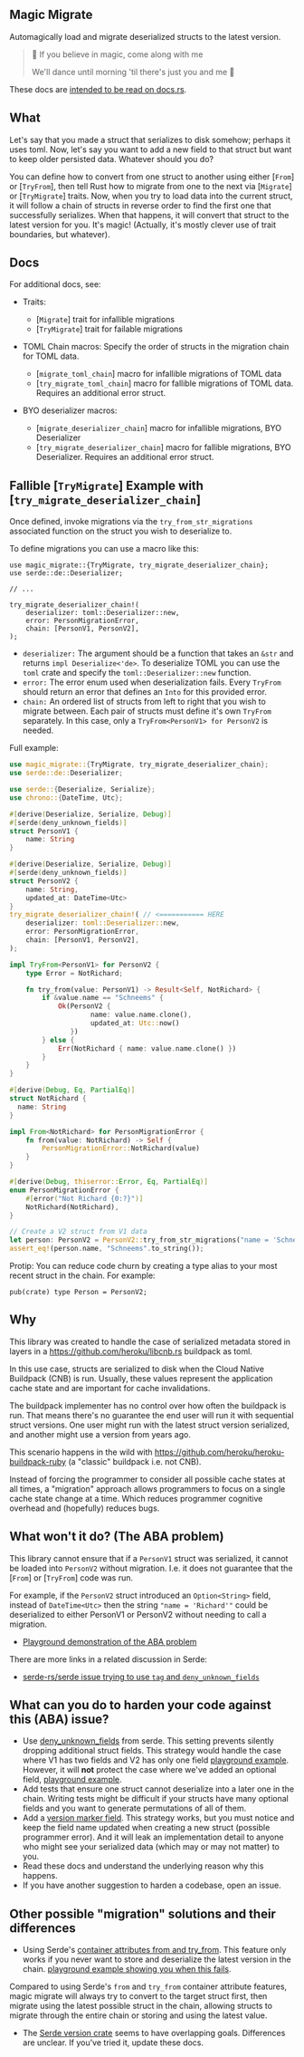 ## Magic Migrate

Automagically load and migrate deserialized structs to the latest version.

> 🎵 If you believe in magic, come along with me
>
> We'll dance until morning 'til there's just you and me 🎵
>

These docs are [intended to be read on docs.rs](https://docs.rs/magic_migrate/latest/magic_migrate/).

## What

Let's say that you made a struct that serializes to disk somehow; perhaps it uses toml. Now, let's say you want to add a new field to that struct but want to keep older persisted data. Whatever should you do?

You can define how to convert from one struct to another using either [`From`] or [`TryFrom`], then tell Rust how to migrate from one to the next via [`Migrate`] or [`TryMigrate`] traits. Now, when you try to load data into the current struct, it will follow a chain of structs in reverse order to find the first one that successfully serializes. When that happens, it will convert that struct to the latest version for you. It's magic! (Actually, it's mostly clever use of trait boundaries, but whatever).

## Docs

For additional docs, see:

- Traits:
    - [`Migrate`] trait for infallible migrations
    - [`TryMigrate`] trait for failable migrations

- TOML Chain macros: Specify the order of structs in the migration chain for TOML data.
    - [`migrate_toml_chain`] macro for infallible migrations of TOML data
    - [`try_migrate_toml_chain`] macro for fallible migrations of TOML data. Requires an additional error struct.

- BYO deserializer macros:
    - [`migrate_deserializer_chain`] macro for infallible migrations, BYO Deserializer
    - [`try_migrate_deserializer_chain`] macro for fallible migrations, BYO Deserializer. Requires an additional error struct.

## Fallible [`TryMigrate`] Example with [`try_migrate_deserializer_chain`]

Once defined, invoke migrations via the `try_from_str_migrations` associated function on the struct you wish to deserialize to.

To define migrations you can use a macro like this:

```ignore
use magic_migrate::{TryMigrate, try_migrate_deserializer_chain};
use serde::de::Deserializer;

// ...

try_migrate_deserializer_chain!(
    deserializer: toml::Deserializer::new,
    error: PersonMigrationError,
    chain: [PersonV1, PersonV2],
);
```

- `deserializer:` The argument should be a function that takes an `&str` and returns `impl Deserialize<'de>`. To deserialize TOML you can use the `toml` crate and specify the `toml::Deserializer::new` function.
- `error:` The error enum used when deserialization fails. Every `TryFrom` should return an error that defines an `Into` for this provided error.
- `chain:` An ordered list of structs from left to right that you wish to migrate between. Each pair of structs must define it's own `TryFrom` separately. In this case, only a `TryFrom<PersonV1> for PersonV2` is needed.

Full example:

```rust
use magic_migrate::{TryMigrate, try_migrate_deserializer_chain};
use serde::de::Deserializer;

use serde::{Deserialize, Serialize};
use chrono::{DateTime, Utc};

#[derive(Deserialize, Serialize, Debug)]
#[serde(deny_unknown_fields)]
struct PersonV1 {
    name: String
}

#[derive(Deserialize, Serialize, Debug)]
#[serde(deny_unknown_fields)]
struct PersonV2 {
    name: String,
    updated_at: DateTime<Utc>
}
try_migrate_deserializer_chain!( // <=========== HERE
    deserializer: toml::Deserializer::new,
    error: PersonMigrationError,
    chain: [PersonV1, PersonV2],
);

impl TryFrom<PersonV1> for PersonV2 {
    type Error = NotRichard;

    fn try_from(value: PersonV1) -> Result<Self, NotRichard> {
        if &value.name == "Schneems" {
            Ok(PersonV2 {
                    name: value.name.clone(),
                    updated_at: Utc::now()
               })
        } else {
            Err(NotRichard { name: value.name.clone() })
        }
    }
}

#[derive(Debug, Eq, PartialEq)]
struct NotRichard {
  name: String
}

impl From<NotRichard> for PersonMigrationError {
    fn from(value: NotRichard) -> Self {
        PersonMigrationError::NotRichard(value)
    }
}

#[derive(Debug, thiserror::Error, Eq, PartialEq)]
enum PersonMigrationError {
    #[error("Not Richard {0:?}")]
    NotRichard(NotRichard),
}

// Create a V2 struct from V1 data
let person: PersonV2 = PersonV2::try_from_str_migrations("name = 'Schneems'").unwrap().unwrap();
assert_eq!(person.name, "Schneems".to_string());
```

Protip: You can reduce code churn by creating a type alias to your most recent struct in the chain. For example:

```ignore
pub(crate) type Person = PersonV2;
```

## Why

This library was created to handle the case of serialized metadata stored in layers in a <https://github.com/heroku/libcnb.rs> buildpack as toml.

In this use case, structs are serialized to disk when the Cloud Native Buildpack (CNB) is run. Usually, these values represent the application cache state and are important for cache invalidations.

The buildpack implementer has no control over how often the buildpack is run. That means there's no guarantee the end user will run it with sequential struct versions. One user might run with the latest struct version serialized, and another might use a version from years ago.

This scenario happens in the wild with <https://github.com/heroku/heroku-buildpack-ruby> (a "classic" buildpack i.e. not CNB).

Instead of forcing the programmer to consider all possible cache states at all times, a "migration" approach allows programmers to focus on a single cache state change at a time. Which reduces programmer cognitive overhead and (hopefully) reduces bugs.

## What won't it do? (The ABA problem)

This library cannot ensure that if a `PersonV1` struct was serialized, it cannot be loaded into `PersonV2` without migration. I.e. it does not guarantee that the [`From`] or [`TryFrom`] code was run.

For example, if the `PersonV2` struct introduced an `Option<String>` field, instead of `DateTime<Utc>` then the string `"name = 'Richard'"` could be deserialized to either PersonV1 or PersonV2 without needing to call a migration.

- [Playground demonstration of the ABA problem](https://play.rust-lang.org/?version=stable&mode=debug&edition=2021&gist=e26033d3c8c3c34414fe594674f6d053)

There are more links in a related discussion in Serde:

- [serde-rs/serde issue trying to use `tag` and `deny_unknown_fields`](https://github.com/serde-rs/serde/issues/2666)

## What can you do to harden your code against this (ABA) issue?

- Use [deny_unknown_fields](https://serde.rs/container-attrs.html) from serde. This setting prevents silently dropping additional struct fields. This strategy would handle the case where V1 has two fields and V2 has only one field [playground example](https://play.rust-lang.org/?version=stable&mode=debug&edition=2021&gist=75c6f06234e1d64aea7b37c448321abf). However, it will **not** protect the case where we've added an optional field, [playground example](https://play.rust-lang.org/?version=stable&mode=debug&edition=2021&gist=47dde9f52b0c5114ef28f35bb019969c).
- Add tests that ensure one struct cannot deserialize into a later one in the chain. Writing tests might be difficult if your structs have many optional fields and you want to generate permutations of all of them.
- Add a [version marker field](https://stackoverflow.com/a/77700752/147390). This strategy works, but you must notice and keep the field name updated when creating a new struct (possible programmer error). And it will leak an implementation detail to anyone who might see your serialized data (which may or may not matter) to you.
- Read these docs and understand the underlying reason why this happens.
- If you have another suggestion to harden a codebase, open an issue.

## Other possible "migration" solutions and their differences

- Using Serde's [container attributes from and try_from](https://serde.rs/container-attrs.html). This feature only works if you never want to store and deserialize the latest version in the chain. [playground example showing you when this fails](https://play.rust-lang.org/?version=stable&mode=debug&edition=2021&gist=b6ea1cd054bab5d7df62a04cbd7c6284).

Compared to using Serde's `from` and `try_from` container attribute features, magic migrate will always try to convert to the target struct first, then migrate using the latest possible struct in the chain, allowing structs to migrate through the entire chain or storing and using the latest value.

- The [Serde version crate](https://docs.rs/serde-version/latest/serde_version/) seems to have overlapping goals. Differences are unclear. If you've tried it, update these docs.
